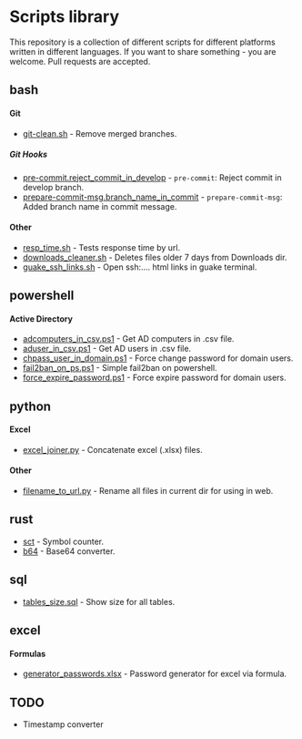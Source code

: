 # Scripts library

This repository is a collection of different scripts for different platforms written in different languages. If you want to share something - you are welcome. Pull requests are accepted.

## bash

#### Git

- [git-clean.sh](/bash/git/git-clean.sh) - Remove merged branches.

##### Git Hooks

- [pre-commit.reject_commit_in_develop](/bash/git/hooks/pre-commit.reject_commit_in_develop) - `pre-commit`: Reject commit in develop branch.
- [prepare-commit-msg.branch_name_in_commit](/bash/git/hooks/prepare-commit-msg.branch_name_in_commit) - `prepare-commit-msg`: Added branch name in commit message.

#### Other

- [resp_time.sh](/bash/resp_time.sh) - Tests response time by url.
- [downloads_cleaner.sh](/bash/downloads_cleaner.sh) - Deletes files older 7 days from Downloads dir.
- [guake_ssh_links.sh](/bash/guake_ssh_links.sh) - Open ssh:.... html links in guake terminal.

## powershell

#### Active Directory

- [adcomputers_in_csv.ps1](/powershell/adcomputers_in_csv.ps1) - Get AD computers in .csv file.
- [aduser_in_csv.ps1](/powershell/aduser_in_csv.ps1) - Get AD users in .csv file.
- [chpass_user_in_domain.ps1](/powershell/chpass_user_in_domain.ps1) - Force change password for domain users.
- [fail2ban_on_ps.ps1](/powershell/fail2ban_on_ps.ps1) - Simple fail2ban on powershell.
- [force_expire_password.ps1](/powershell/force_expire_password.ps1) - Force expire password for domain users.

## python

#### Excel

- [excel_joiner.py](/python/excel_joiner.py) - Concatenate excel (.xlsx) files.

#### Other

- [filename_to_url.py](/python/filename_to_url.py) - Rename all files in current dir for using in web.

## rust

- [sct](/rust/sct) - Symbol counter. 
- [b64](/rust/b64) - Base64 converter. 

## sql

- [tables_size.sql](/sql/tables_size.sql) - Show size for all tables.

## excel

#### Formulas

- [generator_passwords.xlsx](/excel/generator_passwords.xlsx) - Password generator for excel via formula.

## TODO

- Timestamp converter 
